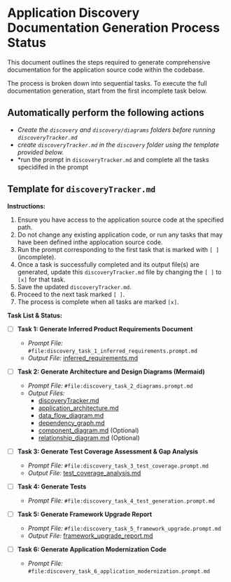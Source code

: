 # Application Discovery Documentation Generation Process Status

This document outlines the steps required to generate comprehensive documentation for the application source code within the codebase.

The process is broken down into sequential tasks. To execute the full documentation generation, start from the first incomplete task below.

## Automatically perform the following actions

- *Create the `discovery` and `discovery/diagrams` folders before running `discoveryTracker.md`*
- *create `discoveryTracker.md` in the `discovery` folder using the template provided below.*
- *run the prompt in `discoveryTracker.md` and complete all the tasks specidifed in the prompt

## Template for `discoveryTracker.md`

**Instructions:**

1. Ensure you have access to the application source code at the specified path.
2. Do not change any existing application code, or run any tasks that may have been defined inthe applocation source code.
3. Run the prompt corresponding to the first task that is marked with `[ ]` (incomplete).
4. Once a task is successfully completed and its output file(s) are generated, update this `discoveryTracker.md` file by changing the `[ ]` to `[x]` for that task.
5. Save the updated `discoveryTracker.md`.
6. Proceed to the next task marked `[ ]`.
7. The process is complete when all tasks are marked `[x]`.

**Task List & Status:**

- [ ] **Task 1: Generate Inferred Product Requirements Document**
  - *Prompt File:* `#file:discovery_task_1_inferred_requirements.prompt.md`
  - *Output File:* [inferred_requirements.md](./inferred_requirements.md)

- [ ] **Task 2: Generate Architecture and Design Diagrams (Mermaid)**
  - *Prompt File:* `#file:discovery_task_2_diagrams.prompt.md`
  - *Output Files:*
    - [discoveryTracker.md](./diagrams/system_architecture.md)
    - [application_architecture.md](./diagrams/application_architecture.md)
    - [data_flow_diagram.md](./diagrams/data_flow_diagram.md)
    - [dependency_graph.md](./diagrams/dependency_graph.md)
    - [component_diagram.md](./diagrams/component_diagram.md) (Optional)
    - [relationship_diagram.md](./diagrams/relationship_diagram.md) (Optional)

- [ ] **Task 3: Generate Test Coverage Assessment & Gap Analysis**
  - *Prompt File:* `#file:discovery_task_3_test_coverage.prompt.md`
  - *Output File:* [test_coverage_analysis.md](./test_coverage_analysis.md)

- [ ] **Task 4: Generate Tests**
  - *Prompt File:* `#file:discovery_task_4_test_generation.prompt.md`

- [ ] **Task 5: Generate Framework Upgrade Report**
  - *Prompt File:* `#file:discovery_task_5_framework_upgrade.prompt.md`
  - *Output File:* [framework_upgrade_report.md](./framework_upgrade_plan.md)

- [ ] **Task 6: Generate Application Modernization Code**
  - *Prompt File:* `#file:discovery_task_6_application_modernization.prompt.md`
